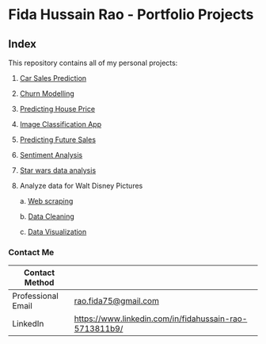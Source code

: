 # Fida Hussain Rao - Portfolio Projects
## Index
This repository contains all of my personal projects:
1. [Car Sales Prediction](https://github.com/raofida75/PersonalProjects/blob/main/Car%20Sales%20Prediction/Car%20Sales%20Prediction.ipynb)
2. [Churn Modelling](https://github.com/raofida75/PersonalProjects/blob/main/Churn%20Modelling/Churn%20Modelling%20Project.ipynb)
3. [Predicting House Price](https://github.com/raofida75/PersonalProjects/blob/main/Advanced%20House%20Price%20Prediction/House%20Price%20Prediction1.ipynb)
4. [Image Classification App](https://github.com/raofida75/PersonalProjects/blob/main/Image%20Classification%20App/Image%20Classification%20using%20Adam.ipynb)
5. [Predicting Future Sales](https://github.com/raofida75/PersonalProjects/blob/main/Predicting%20Future%20Sales/Predicting%20Future%20Sales.ipynb)
6. [Sentiment Analysis](https://github.com/raofida75/PersonalProjects/blob/main/Sentiment%20Analysis%20Project/Sentiment%20Analysis.ipynb)
7. [Star wars data analysis](https://github.com/raofida75/PersonalProjects/blob/main/Star-wars-survey-data/Star%20wars%20survey.ipynb)
8. Analyze data for Walt Disney Pictures
    
    a. [Web scraping](https://github.com/raofida75/PersonalProjects/blob/main/Web%20Scraping%20and%20Analyzing%20movie%20data/Web%20scraping.ipynb)
    
    b. [Data Cleaning](https://github.com/raofida75/PersonalProjects/blob/main/Web%20Scraping%20and%20Analyzing%20movie%20data/Data%20Cleaning.ipynb)
    
    c. [Data Visualization](https://github.com/raofida75/PersonalProjects/blob/main/Web%20Scraping%20and%20Analyzing%20movie%20data/Data%20Visualization.ipynb)

### Contact Me

| Contact Method |  |
| --- | --- |
| Professional Email | rao.fida75@gmail.com |
| LinkedIn | https://www.linkedin.com/in/fidahussain-rao-5713811b9/ |
